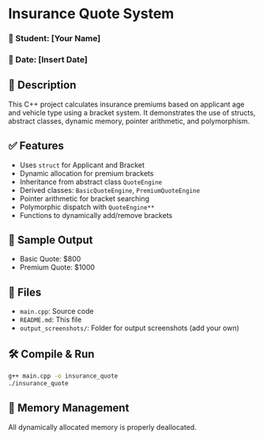 # Insurance Quote System

### 👤 Student: [Your Name]  
### 📅 Date: [Insert Date]

## 🧾 Description

This C++ project calculates insurance premiums based on applicant age and vehicle type using a bracket system. It demonstrates the use of structs, abstract classes, dynamic memory, pointer arithmetic, and polymorphism.

## ✅ Features

- Uses `struct` for Applicant and Bracket
- Dynamic allocation for premium brackets
- Inheritance from abstract class `QuoteEngine`
- Derived classes: `BasicQuoteEngine`, `PremiumQuoteEngine`
- Pointer arithmetic for bracket searching
- Polymorphic dispatch with `QuoteEngine**`
- Functions to dynamically add/remove brackets

## 🧪 Sample Output

- Basic Quote: \$800
- Premium Quote: \$1000

## 📁 Files

- `main.cpp`: Source code
- `README.md`: This file
- `output_screenshots/`: Folder for output screenshots (add your own)

## 🛠️ Compile & Run

```bash
g++ main.cpp -o insurance_quote
./insurance_quote
```

## 🧹 Memory Management

All dynamically allocated memory is properly deallocated.
